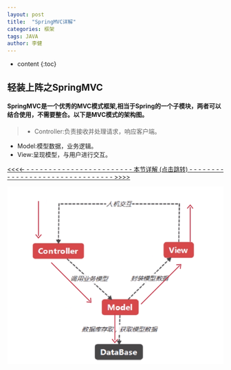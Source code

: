 ```yaml
---
layout: post
title:  "SpringMVC详解"
categories: 框架
tags: JAVA
author: 李健
---
```

* content
{:toc}
## 轻装上阵之SpringMVC 



####  SpringMVC是一个优秀的MVC模式框架,相当于Spring的一个子模块，两者可以结合使用，不需要整合。以下是MVC模式的架构图。

> - Controller:负责接收并处理请求，响应客户端。
- Model:模型数据，业务逻辑。
- View:呈现模型，与用户进行交互。

> 
[ <<<<- - - - - - - - - -  - - - - - - - -  - - - - - - - 本节详解 (点击跳转)  - -  - - - - - - - - - - - - - - - - - - - - - - - - - - - - - - >>>>](http://note.youdao.com/noteshare?id=147147f1947af2de3798adcdd68f8d9d)




![嘻嘻嘻](/images/springmvc/mvc.png)

